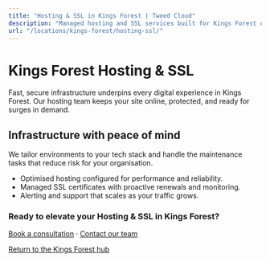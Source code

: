 ```yaml
---
title: "Hosting & SSL in Kings Forest | Tweed Cloud"
description: "Managed hosting and SSL services built for Kings Forest organisations."
url: "/locations/kings-forest/hosting-ssl/"
---
```


# Kings Forest Hosting & SSL

Fast, secure infrastructure underpins every digital experience in Kings Forest. Our hosting team keeps your site online, protected, and ready for surges in demand.

## Infrastructure with peace of mind

We tailor environments to your tech stack and handle the maintenance tasks that reduce risk for your organisation.

- Optimised hosting configured for performance and reliability.
- Managed SSL certificates with proactive renewals and monitoring.
- Alerting and support that scales as your traffic grows.

### Ready to elevate your Hosting & SSL in Kings Forest?

[Book a consultation](/consultation/) · [Contact our team](/contact/)

[Return to the Kings Forest hub](/locations/kings-forest/)
